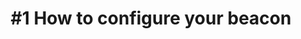 ---
layout: video
title: "#1 How to configure your beacon"
previewImage: /images/videos/video01-how-to-configure-your-beacon.png
description: "This tutorial shows you how to configure your iBKS Beacons, manufactured by the Sensorberg partner Accent."
video_url: "https://www.youtube.com/embed/DViAu0hyBDE?rel=0&amp;showinfo=0"
length : "4:12"

category: gettingStarted

see_also_text: "#2 How to register Beacons"
see_also_image_path: "/images/videos/video02-how-to-register-beacons.png"
see_also_link: "/videos/02-How-to-register-beacons/"

---